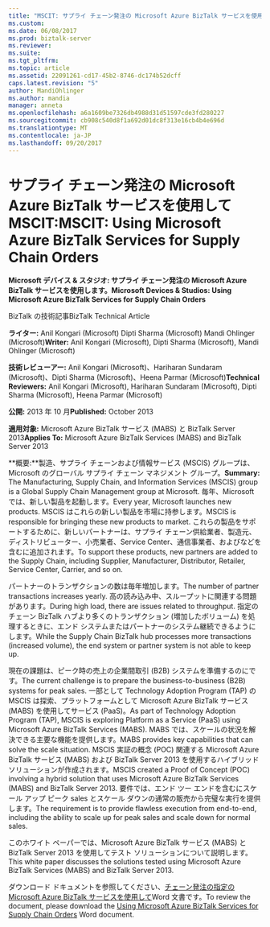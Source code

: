 ```yaml
---
title: "MSCIT: サプライ チェーン発注の Microsoft Azure BizTalk サービスを使用して |Microsoft ドキュメント"
ms.custom: 
ms.date: 06/08/2017
ms.prod: biztalk-server
ms.reviewer: 
ms.suite: 
ms.tgt_pltfrm: 
ms.topic: article
ms.assetid: 22091261-cd17-45b2-8746-dc174b52dcff
caps.latest.revision: "5"
author: MandiOhlinger
ms.author: mandia
manager: anneta
ms.openlocfilehash: a6a1609be7326db4988d31d51597cde3fd280227
ms.sourcegitcommit: cb908c540d8f1a692d01dc8f313e16cb4b4e696d
ms.translationtype: MT
ms.contentlocale: ja-JP
ms.lasthandoff: 09/20/2017
---
```

# <a name="mscit-using-microsoft-azure-biztalk-services-for-supply-chain-orders"></a><span data-ttu-id="6a145-102">サプライ チェーン発注の Microsoft Azure BizTalk サービスを使用して MSCIT:</span><span class="sxs-lookup"><span data-stu-id="6a145-102">MSCIT: Using Microsoft Azure BizTalk Services for Supply Chain Orders</span></span>
<span data-ttu-id="6a145-103">**Microsoft デバイス & スタジオ: サプライ チェーン発注の Microsoft Azure BizTalk サービスを使用します。**</span><span class="sxs-lookup"><span data-stu-id="6a145-103">**Microsoft Devices & Studios: Using Microsoft Azure BizTalk Services for Supply Chain Orders**</span></span>  
  
 <span data-ttu-id="6a145-104">BizTalk の技術記事</span><span class="sxs-lookup"><span data-stu-id="6a145-104">BizTalk Technical Article</span></span>  
  
 <span data-ttu-id="6a145-105">**ライター:** Anil Kongari (Microsoft) Dipti Sharma (Microsoft) Mandi Ohlinger (Microsoft)</span><span class="sxs-lookup"><span data-stu-id="6a145-105">**Writer:** Anil Kongari (Microsoft), Dipti Sharma (Microsoft), Mandi Ohlinger (Microsoft)</span></span>  
  
 <span data-ttu-id="6a145-106">**技術レビューアー:** Anil Kongari (Microsoft)、Hariharan Sundaram (Microsoft)、Dipti Sharma (Microsoft)、Heena Parmar (Microsoft)</span><span class="sxs-lookup"><span data-stu-id="6a145-106">**Technical Reviewers:** Anil Kongari (Microsoft), Hariharan Sundaram (Microsoft), Dipti Sharma (Microsoft), Heena Parmar (Microsoft)</span></span>  
  
 <span data-ttu-id="6a145-107">**公開:** 2013 年 10 月</span><span class="sxs-lookup"><span data-stu-id="6a145-107">**Published:** October 2013</span></span>  
  
 <span data-ttu-id="6a145-108">**適用対象:** Microsoft Azure BizTalk サービス (MABS) と BizTalk Server 2013</span><span class="sxs-lookup"><span data-stu-id="6a145-108">**Applies To:** Microsoft Azure BizTalk Services (MABS) and BizTalk Server 2013</span></span>  
  
 <span data-ttu-id="6a145-109">**概要:**製造、サプライ チェーンおよび情報サービス (MSCIS) グループは、Microsoft のグローバル サプライ チェーン マネジメント グループ。</span><span class="sxs-lookup"><span data-stu-id="6a145-109">**Summary:** The Manufacturing, Supply Chain, and Information Services (MSCIS) group is a Global Supply Chain Management group at Microsoft.</span></span> <span data-ttu-id="6a145-110">毎年、Microsoft では、新しい製品を起動します。</span><span class="sxs-lookup"><span data-stu-id="6a145-110">Every year, Microsoft launches new products.</span></span> <span data-ttu-id="6a145-111">MSCIS はこれらの新しい製品を市場に持参します。</span><span class="sxs-lookup"><span data-stu-id="6a145-111">MSCIS is responsible for bringing these new products to market.</span></span> <span data-ttu-id="6a145-112">これらの製品をサポートするために、新しいパートナーは、サプライ チェーン供給業者、製造元、ディストリビューター、小売業者、Service Center、通信事業者、およびなどを含むに追加されます。</span><span class="sxs-lookup"><span data-stu-id="6a145-112">To support these products, new partners are added to the Supply Chain, including Supplier, Manufacturer, Distributor, Retailer, Service Center, Carrier, and so on.</span></span>  
  
 <span data-ttu-id="6a145-113">パートナーのトランザクションの数は毎年増加します。</span><span class="sxs-lookup"><span data-stu-id="6a145-113">The number of partner transactions increases yearly.</span></span> <span data-ttu-id="6a145-114">高の読み込み中、スループットに関連する問題があります。</span><span class="sxs-lookup"><span data-stu-id="6a145-114">During high load, there are issues related to throughput.</span></span> <span data-ttu-id="6a145-115">指定のチェーン BizTalk ハブより多くのトランザクション (増加したボリューム) を処理するときに、エンド システムまたはパートナーのシステム継続できるようにします。</span><span class="sxs-lookup"><span data-stu-id="6a145-115">While the Supply Chain BizTalk hub processes more transactions (increased volume), the end system or partner system is not able to keep up.</span></span>  
  
 <span data-ttu-id="6a145-116">現在の課題は、ピーク時の売上の企業間取引 (B2B) システムを準備するのにです。</span><span class="sxs-lookup"><span data-stu-id="6a145-116">The current challenge is to prepare the business-to-business (B2B) systems for peak sales.</span></span> <span data-ttu-id="6a145-117">一部として Technology Adoption Program (TAP) の MSCIS は探索、プラットフォームとして Microsoft Azure BizTalk サービス (MABS) を使用してサービス (PaaS)。</span><span class="sxs-lookup"><span data-stu-id="6a145-117">As part of Technology Adoption Program (TAP), MSCIS is exploring Platform as a Service (PaaS) using Microsoft Azure BizTalk Services (MABS).</span></span> <span data-ttu-id="6a145-118">MABS では、スケールの状況を解決できる主要な機能を提供します。</span><span class="sxs-lookup"><span data-stu-id="6a145-118">MABS provides key capabilities that can solve the scale situation.</span></span> <span data-ttu-id="6a145-119">MSCIS 実証の概念 (POC) 関連する Microsoft Azure BizTalk サービス (MABS) および BizTalk Server 2013 を使用するハイブリッド ソリューションが作成されます。</span><span class="sxs-lookup"><span data-stu-id="6a145-119">MSCIS created a Proof of Concept (POC) involving a hybrid solution that uses Microsoft Azure BizTalk Services (MABS) and BizTalk Server 2013.</span></span> <span data-ttu-id="6a145-120">要件では、エンド ツー エンドを含むにスケール アップ ピーク sales とスケール ダウンの通常の販売から完璧な実行を提供します。</span><span class="sxs-lookup"><span data-stu-id="6a145-120">The requirement is to provide flawless execution from end-to-end, including the ability to scale up for peak sales and scale down for normal sales.</span></span>  
  
 <span data-ttu-id="6a145-121">このホワイト ペーパーでは、Microsoft Azure BizTalk サービス (MABS) と BizTalk Server 2013 を使用してテスト ソリューションについて説明します。</span><span class="sxs-lookup"><span data-stu-id="6a145-121">This white paper discusses the solutions tested using Microsoft Azure BizTalk Services (MABS) and BizTalk Server 2013.</span></span>  
  
 <span data-ttu-id="6a145-122">ダウンロード ドキュメントを参照してください、[チェーン発注の指定の Microsoft Azure BizTalk サービスを使用して](http://download.microsoft.com/download/6/D/E/6DEE8EE9-0F26-4991-8FE5-B0E5239C0980/Using%20Windows%20Azure%20BizTalk%20Services%20for%20Supply%20Chain%20Orders.docx)Word 文書です。</span><span class="sxs-lookup"><span data-stu-id="6a145-122">To review the document, please download the [Using Microsoft Azure BizTalk Services for Supply Chain Orders](http://download.microsoft.com/download/6/D/E/6DEE8EE9-0F26-4991-8FE5-B0E5239C0980/Using%20Windows%20Azure%20BizTalk%20Services%20for%20Supply%20Chain%20Orders.docx) Word document.</span></span>